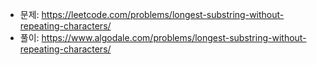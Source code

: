 - 문제: https://leetcode.com/problems/longest-substring-without-repeating-characters/
- 풀이: https://www.algodale.com/problems/longest-substring-without-repeating-characters/
